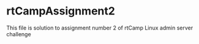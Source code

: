 rtCampAssignment2
=================
This file is solution to assignment number 2 of rtCamp Linux admin server challenge
